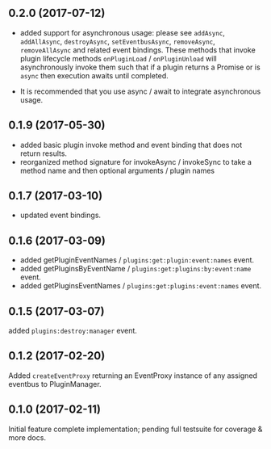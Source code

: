 ## 0.2.0 (2017-07-12)
- added support for asynchronous usage: please see `addAsync`, `addAllAsync`, `destroyAsync`, 
`setEventbusAsync`, `removeAsync`, `removeAllAsync` and related event bindings. These methods 
that invoke plugin lifecycle methods `onPluginLoad` / `onPluginUnload` will asynchronously invoke
them such that if a plugin returns a Promise or is `async` then execution awaits until completed.

- It is recommended that you use async / await to integrate asynchronous usage.

## 0.1.9 (2017-05-30)
- added basic plugin invoke method and event binding that does not return results.
- reorganized method signature for invokeAsync / invokeSync to take a method name and then optional 
  arguments / plugin names  

## 0.1.7 (2017-03-10)
- updated event bindings.

## 0.1.6 (2017-03-09)
- added getPluginEventNames / `plugins:get:plugin:event:names` event.
- added getPluginsByEventName / `plugins:get:plugins:by:event:name` event.
- added getPluginsEventNames / `plugins:get:plugins:event:names` event.

## 0.1.5 (2017-03-07)
added `plugins:destroy:manager` event.

## 0.1.2 (2017-02-20)
Added `createEventProxy` returning an EventProxy instance of any assigned eventbus to PluginManager.

## 0.1.0 (2017-02-11)
Initial feature complete implementation; pending full testsuite for coverage & more docs.
